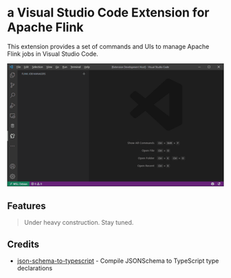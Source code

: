 # a Visual Studio Code Extension for Apache Flink

This extension provides a set of commands and UIs to manage Apache Flink jobs in Visual Studio Code.

![demo](demo.gif)

## Features

> Under heavy construction. Stay tuned.

## Credits

- [json-schema-to-typescript](https://github.com/bcherny/json-schema-to-typescript) - Compile JSONSchema to TypeScript type declarations
